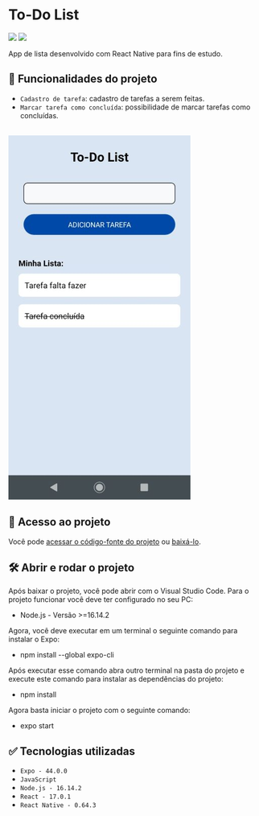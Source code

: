 # To-Do List

<p align="left">
    <img src="https://img.shields.io/badge/Status-Conclu%C3%ADdo-brightgreen?style=for-the-badge"/>
    <img src="https://img.shields.io/github/license/GabrielSchiavo/to-do-list?color=blue&style=for-the-badge"/>
</p>

App de lista desenvolvido com React Native para fins de estudo.

## :hammer: Funcionalidades do projeto
- `Cadastro de tarefa`: cadastro de tarefas a serem feitas.
- `Marcar tarefa como concluída`: possibilidade de marcar tarefas como concluídas.

<br>
<img src="./assets/screenshots/screenshot1_tela_inicial.jpg" alt="Screenshot tela inicial"/>

## :file_folder: Acesso ao projeto
Você pode [acessar o código-fonte do projeto](https://github.com/GabrielSchiavo/to-do-list) ou [baixá-lo](https://github.com/GabrielSchiavo/to-do-list/archive/refs/heads/main.zip).

## 	:hammer_and_wrench: Abrir e rodar o projeto
Após baixar o projeto, você pode abrir com o Visual Studio Code. Para o projeto funcionar você deve ter configurado no seu PC:

* Node.js - Versão >=16.14.2

Agora, você deve executar em um terminal o seguinte comando para instalar o Expo:

* npm install --global expo-cli

Após executar esse comando abra outro terminal na pasta do projeto e execute este comando para instalar as dependências do projeto:

* npm install

Agora basta iniciar o projeto com o seguinte comando:

* expo start

## :white_check_mark: Tecnologias utilizadas
* `Expo - 44.0.0`
* `JavaScript`
* `Node.js - 16.14.2`
* `React - 17.0.1`
* `React Native - 0.64.3`
